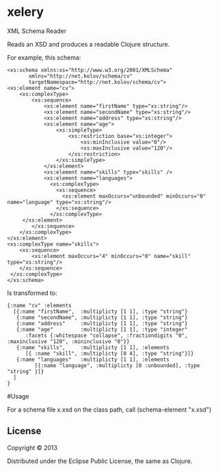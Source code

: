 # xelery

XML Schema Reader

Reads an XSD and produces a readable Clojure structure.

For example, this schema:

    <xs:schema xmlns:xs="http://www.w3.org/2001/XMLSchema"
           xmlns="http://net.kolov/schema/cv"
           targetNamespace="http://net.kolov/schema/cv">
    <xs:element name="cv">
        <xs:complexType>
            <xs:sequence>
                <xs:element name="firstName" type="xs:string"/>
                <xs:element name="secondName" type="xs:string"/>
                <xs:element name="address" type="xs:string"/>
                <xs:element name="age">
                    <xs:simpleType>
                        <xs:restriction base="xs:integer">
                            <xs:minInclusive value="0"/>
                            <xs:maxInclusive value="120"/>
                        </xs:restriction>
                    </xs:simpleType>
                </xs:element>
                <xs:element name="skills" type="skills" />
                <xs:element name="languages">
                  <xs:complexType>
                    <xs:sequence>
                      <xs:element maxOccurs="unbounded" minOccurs="0" name="language" type="xs:string"/>
                    </xs:sequence>
                  </xs:complexType>
  	     </xs:element>
            </xs:sequence>
        </xs:complexType>
    </xs:element>
    <xs:complexType name="skills">
        <xs:sequence>
            <xs:element maxOccurs="4" minOccurs="0" name="skill" type="xs:string"/>
        </xs:sequence>
     </xs:complexType>
    </xs:schema>

Is transformed to:

    {:name "cv" :elements 
      [{:name "firstName",  :multiplicty [1 1], :type "string"} 
       {:name "secondName", :multiplicty [1 1], :type "string"} 
       {:name "address"     :multiplicty [1 1], :type "string"} 
       {:name "age"         :multiplicty [1 1], :type "integer"
          :facets {:whitespace "collapse", :fractiondigits "0", :maxinclusive "120", :mininclusive "0"}} 
       {:name "skills",     :multiplicty [1 1], :elements 
          [{ :name "skill", :multiplicty [0 4], :type "string"}]} 
       {:name "languages"   :multiplicty [1 1], :elements 
             [{:name "language", :multiplicty [0 :unbounded], :type "string" }]}
      ] 
    }
    
#Usage

For a schema file x.xsd on the class path, call
    (schema-element "x.xsd")

## License

Copyright © 2013  

Distributed under the Eclipse Public License, the same as Clojure.
